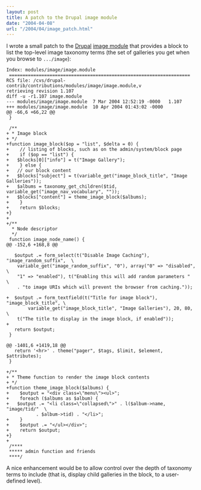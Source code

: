 ```yaml
---
layout: post
title: A patch to the Drupal image module
date: "2004-04-08"
url: "/2004/04/image_patch.html"
---
```


I wrote a small patch to the [Drupal][1] [image module][2] that
provides a block to list the top-level image taxonomy terms (the set
of galleries you get when you browse to `.../image`):

[1]: http://www.drupal.org/
[2]: http://www.drupal.org/projects/image

    Index: modules/image/image.module
     ===================================================================
    RCS file: /cvs/drupal-contrib/contributions/modules/image/image.module,v
    retrieving revision 1.107
    diff -u -r1.107 image.module
    --- modules/image/image.module	7 Mar 2004 12:52:19 -0000	1.107
    +++ modules/image/image.module	10 Apr 2004 01:43:02 -0000
    @@ -66,6 +66,22 @@
     }
     
     /**
    + * Image block
    + */
    +function image_block($op = "list", $delta = 0) {
    +    // listing of blocks, such as on the admin/system/block page
    +    if ($op == "list") {
    +	$blocks[0]["info"] = t("Image Gallery");
    +    } else {
    +	// our block content
    +	$blocks["subject"] = t(variable_get("image_block_title", "Image Galleries"));
    +	$albums = taxonomy_get_children($tid, variable_get("image_nav_vocabulary", ""));
    +	$blocks["content"] = theme_image_block($albums);
    +    }
    +    return $blocks;
    +}
    +
    +/**
      * Node descriptor
      */
     function image_node_name() {
    @@ -152,6 +168,8 @@
     
       $output .= form_select(t("Disable Image Caching"), "image_random_suffix",  \
    	variable_get("image_random_suffix", "0"), array("0" => "disabled",    \
    	"1" => "enabled"), t("Enabling this will add random parameters "      \
    	. "to image URIs which will prevent the browser from caching."));
     
    +  $output .= form_textfield(t("Title for image block"), "image_block_title", \
            variable_get("image_block_title", "Image Galleries"), 20, 80,         \
    	t("The title to display in the image block, if enabled"));
    +
       return $output;
     }
     
    @@ -1401,6 +1419,18 @@
       return '<hr>' . theme("pager", $tags, $limit, $element, $attributes);
     }
     
    +/**
    + * Theme function to render the image block contents
    + */
    +function theme_image_block($albums) {
    +    $output = "<div class=\"menu\"><ul>";
    +    foreach ($albums as $album) {
    +	$output .= "<li class=\"collapsed\">" . l($album->name, "image/tid/"  \
    		   . $album->tid) . "</li>";
    +    }
    +    $output .= "</ul></div>";
    +    return $output;
    +}
    +
     /****
     ***** admin function and friends
     ****/
 
A nice enhancement would be to allow control over the depth of
taxonomy terms to include (that is, display child galleries in the
block, to a user-defined level).

